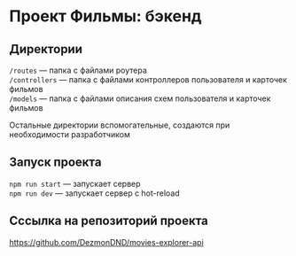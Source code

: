 # Проект Фильмы: бэкенд



## Директории

`/routes` — папка с файлами роутера  
`/controllers` — папка с файлами контроллеров пользователя и карточек фильмов   
`/models` — папка с файлами описания схем пользователя и карточек фильмов  
  
Остальные директории вспомогательные, создаются при необходимости разработчиком

## Запуск проекта

`npm run start` — запускает сервер   
`npm run dev` — запускает сервер с hot-reload

## Сссылка на репозиторий проекта

https://github.com/DezmonDND/movies-explorer-api
